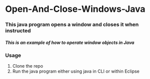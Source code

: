 # Open-And-Close-Windows-Java

### This java program opens a window and closes it when instructed 

##### This is an example of how to operate window objects in Java

### Usage

1. Clone the repo
2. Run the java program either using java in CLI or within Eclipse

